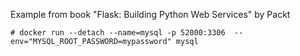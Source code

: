 Example from book "Flask: Building Python Web Services" by Packt

```
# docker run --detach --name=mysql -p 52000:3306  --env="MYSQL_ROOT_PASSWORD=mypassword" mysql
```
